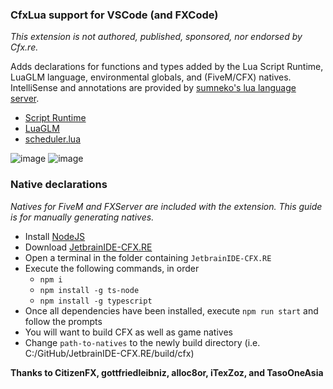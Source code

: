 ### CfxLua support for VSCode (and FXCode)

_This extension is not authored, published, sponsored, nor endorsed by Cfx.re._

Adds declarations for functions and types added by the Lua Script Runtime, LuaGLM language, environmental globals, and (FiveM/CFX) natives.  
IntelliSense and annotations are provided by [sumneko's lua language server](https://marketplace.visualstudio.com/items?itemName=sumneko.lua).

- [Script Runtime](https://github.com/citizenfx/fivem/blob/master/code/components/citizen-scripting-lua/src/LuaScriptRuntime.cpp)
- [LuaGLM](https://github.com/citizenfx/lua/tree/luaglm-dev/cfx)
- [scheduler.lua](https://github.com/citizenfx/fivem/blob/master/data/shared/citizen/scripting/lua/scheduler.lua)

![image](https://user-images.githubusercontent.com/65407488/141656446-21f9105a-9371-4bb3-9089-ab672930f830.png)
![image](https://user-images.githubusercontent.com/65407488/141656539-77221fb4-6ed7-4352-8a5b-cdc1c02de8fd.png)

### Native declarations

_Natives for FiveM and FXServer are included with the extension. This guide is for manually generating natives._

- Install [NodeJS](https://nodejs.org/en/)
- Download [JetbrainIDE-CFX.RE](https://github.com/thelindat/JetbrainIDE-CFX.RE)
- Open a terminal in the folder containing `JetbrainIDE-CFX.RE`
- Execute the following commands, in order
  - `npm i`
  - `npm install -g ts-node`
  - `npm install -g typescript`
- Once all dependencies have been installed, execute `npm run start` and follow the prompts
- You will want to build CFX as well as game natives
- Change `path-to-natives` to the newly build directory (i.e. C:/GitHub/JetbrainIDE-CFX.RE/build/cfx)

**Thanks to CitizenFX, gottfriedleibniz, alloc8or, iTexZoz, and TasoOneAsia**
